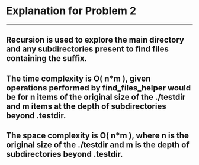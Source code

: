 # Explanation for Problem 2
-------------------------------------------------

## Recursion is used to explore the main directory and any subdirectories present to find files containing the suffix.
## The time complexity is O( n*m ), given operations performed by find_files_helper would be for n items of the original size of the ./testdir and m items at the depth of subdirectories beyond .testdir.
## The space complexity is O( n*m ), where n is the original size of the ./testdir and m is the depth of subdirectories beyond .testdir.